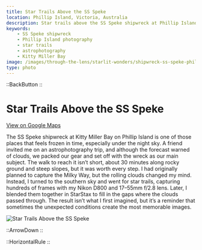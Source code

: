 ```yaml
---
title: Star Trails Above the SS Speke
location: Phillip Island, Victoria, Australia
description: Star trails above the SS Speke shipwreck at Phillip Island — a night of clouds, creativity, and astrophotography with Nikon gear.
keywords:
    - SS Speke shipwreck
    - Phillip Island photography
    - star trails
    - astrophotography
    - Kitty Miller Bay
image: /images/through-the-lens/starlit-wonders/shipwreck-ss-speke-phillip-island.jpg
type: photo
---
```


::BackButton
::

# Star Trails Above the SS Speke

<a href="https://www.google.com/maps/search/?api=1&query=SS+Speke+Shipwreck+Phillip+Island,+Victoria,+Australia" target="_blank" rel="noopener noreferrer">View on Google Maps</a>

The SS Speke shipwreck at Kitty Miller Bay on Phillip Island is one of those places that feels frozen in time, especially under the night sky. A friend invited me on an astrophotography trip, and although the forecast warned of clouds, we packed our gear and set off with the wreck as our main subject. The walk to reach it isn’t short, about 30 minutes along rocky ground and steep slopes, but it was worth every step. I had originally planned to capture the Milky Way, but the rolling clouds changed my mind. Instead, I turned to the southern sky and went for star trails, capturing hundreds of frames with my Nikon D800 and 17–55mm f/2.8 lens. Later, I blended them together in StarStax to fill in the gaps where the clouds passed through. The result isn’t what I first imagined, but it’s a reminder that sometimes the unexpected conditions create the most memorable images.

![Star Trails Above the SS Speke](/images/through-the-lens/starlit-wonders/shipwreck-ss-speke-phillip-island.jpg)

<div class="mb-8"></div>

::ArrowDown
::

<div class="mb-8"></div>

::HorizontalRule
::
